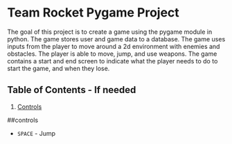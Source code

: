 # Team Rocket Pygame Project

The goal of this project is to create a game using the pygame module in python. The game stores user and game data to a database. The game uses inputs from the player to move around a 2d environment with enemies and obstacles. The player is able to move, jump, and use weapons. The game contains a start and end screen to indicate what the player needs to do to start the game, and when they lose.

## Table of Contents - If needed
1. [Controls](#controls)


##controls

* `SPACE` - Jump